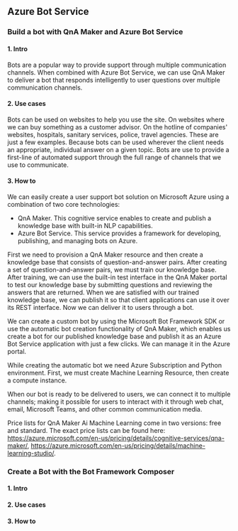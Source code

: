 ## Azure Bot Service

### Build a bot with QnA Maker and Azure Bot Service
#### 1. Intro
Bots are a popular way to provide support through multiple communication channels. When combined with Azure Bot Service, we can use QnA Maker to deliver a bot that responds intelligently to user questions over multiple communication channels.

#### 2. Use cases
Bots can be used on websites to help you use the site. On websites where we can buy something as a customer advisor. On the hotline of companies' websites, hospitals, sanitary services, police, travel agencies. These are just a few examples. Because bots can be used wherever the client needs an appropriate, individual answer on a given topic. Bots are use to provide a first-line of automated support through the full range of channels that we use to communicate. 

#### 3. How to
We can easily create a user support bot solution on Microsoft Azure using a combination of two core technologies:
* QnA Maker. This cognitive service enables to create and publish a knowledge base with built-in NLP capabilities.
* Azure Bot Service. This service provides a framework for developing, publishing, and managing bots on Azure.

First we need to provision a QnA Maker resource and then create a knowledge base that consists of question-and-answer pairs. After creating a set of question-and-answer pairs, we must train our knowledge base. After training, we can use the built-in test interface in the QnA Maker portal to test our knowledge base by submitting questions and reviewing the answers that are returned. When we are satisfied with our trained knowledge base, we can publish it so that client applications can use it over its REST interface. Now we can deliver it to users through a bot.

We can create a custom bot by using the Microsoft Bot Framework SDK or use the automatic bot creation functionality of QnA Maker, which enables us create a bot for our published knowledge base and publish it as an Azure Bot Service application with just a few clicks. We can manage it in the Azure portal.

While creating the automatic bot we need Azure Subscription and Python environment. First, we must create Machine Learning Resource, then create a compute instance.

When our bot is ready to be delivered to users, we can connect it to multiple channels; making it possible for users to interact with it through web chat, email, Microsoft Teams, and other common communication media.

Price lists for QnA Maker Ai Machine Learning come in two versions: free and standard. The exact price lists can be found here: https://azure.microsoft.com/en-us/pricing/details/cognitive-services/qna-maker/, https://azure.microsoft.com/en-us/pricing/details/machine-learning-studio/.


### Create a Bot with the Bot Framework Composer
#### 1. Intro


#### 2. Use cases


#### 3. How to

